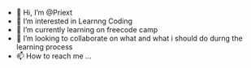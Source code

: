 - 👋 Hi, I’m @Priext
- 👀 I’m interested in Learnng Coding
- 🌱 I’m currently learning  on freecode camp
- 💞️ I’m looking to collaborate on what and what i should do durng the learning process
- 📫 How to reach me ...

<!---
Priext/Priext is a ✨ special ✨ repository because its `README.md` (this file) appears on your GitHub profile.
You can click the Preview link to take a look at your changes.
--->
